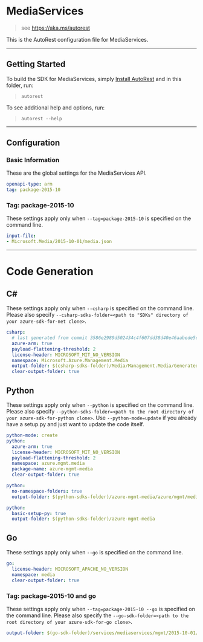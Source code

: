 # MediaServices
    
> see https://aka.ms/autorest

This is the AutoRest configuration file for MediaServices.



---
## Getting Started 
To build the SDK for MediaServices, simply [Install AutoRest](https://aka.ms/autorest/install) and in this folder, run:

> `autorest`

To see additional help and options, run:

> `autorest --help`
---

## Configuration



### Basic Information 
These are the global settings for the MediaServices API.

``` yaml
openapi-type: arm
tag: package-2015-10
```


### Tag: package-2015-10

These settings apply only when `--tag=package-2015-10` is specified on the command line.

``` yaml $(tag) == 'package-2015-10'
input-file:
- Microsoft.Media/2015-10-01/media.json
```

---
# Code Generation


## C# 

These settings apply only when `--csharp` is specified on the command line.
Please also specify `--csharp-sdks-folder=<path to "SDKs" directory of your azure-sdk-for-net clone>`.

``` yaml $(csharp)
csharp:
  # last generated from commit 3586e2989d502434c4f607dd38d40e46aabede5c
  azure-arm: true
  payload-flattening-threshold: 2
  license-header: MICROSOFT_MIT_NO_VERSION
  namespace: Microsoft.Azure.Management.Media
  output-folder: $(csharp-sdks-folder)/Media/Management.Media/Generated
  clear-output-folder: true
```

## Python

These settings apply only when `--python` is specified on the command line.
Please also specify `--python-sdks-folder=<path to the root directory of your azure-sdk-for-python clone>`.
Use `--python-mode=update` if you already have a setup.py and just want to update the code itself.

``` yaml $(python)
python-mode: create
python:
  azure-arm: true
  license-header: MICROSOFT_MIT_NO_VERSION
  payload-flattening-threshold: 2
  namespace: azure.mgmt.media
  package-name: azure-mgmt-media
  clear-output-folder: true
```
``` yaml $(python) && $(python-mode) == 'update'
python:
  no-namespace-folders: true
  output-folder: $(python-sdks-folder)/azure-mgmt-media/azure/mgmt/media
```
``` yaml $(python) && $(python-mode) == 'create'
python:
  basic-setup-py: true
  output-folder: $(python-sdks-folder)/azure-mgmt-media
```


## Go

These settings apply only when `--go` is specified on the command line.

``` yaml $(go)
go:
  license-header: MICROSOFT_APACHE_NO_VERSION
  namespace: media
  clear-output-folder: true
```

### Tag: package-2015-10 and go

These settings apply only when `--tag=package-2015-10 --go` is specified on the command line.
Please also specify the `--go-sdk-folder=<path to the root directory of your azure-sdk-for-go clone>`.

``` yaml $(tag) == 'package-2015-10' && $(go)
output-folder: $(go-sdk-folder)/services/mediaservices/mgmt/2015-10-01/media
```
